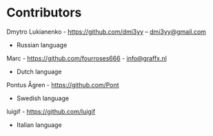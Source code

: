 Contributors
================================================================================

Dmytro Lukianenko - https://github.com/dmi3yy – dmi3yy@gmail.com

- Russian language

Marc - https://github.com/fourroses666 - info@graffx.nl

- Dutch language

Pontus Ågren - https://github.com/Pont

- Swedish language

luigif - https://github.com/luigif

- Italian language
